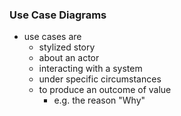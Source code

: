 ### Use Case Diagrams
- use cases are 
	- stylized story
	- about an actor
	- interacting with a system
	- under specific circumstances
	- to produce an outcome of value
		- e.g. the reason "Why"